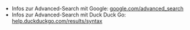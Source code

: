 - Infos zur Advanced-Search mit Google: [google.com/advanced_search](https://www.google.com/advanced_search)
- Infos zur Advanced-Search mit Duck Duck Go: [help.duckduckgo.com/results/syntax](https://help.duckduckgo.com/results/syntax/)
